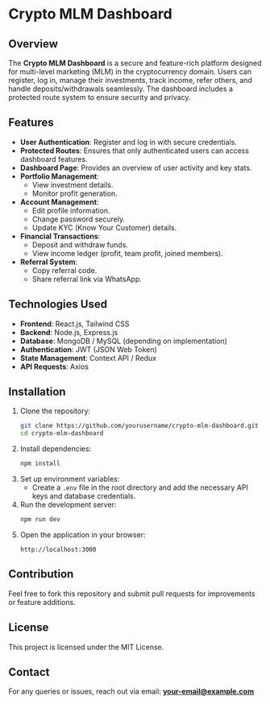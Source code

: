 # Crypto MLM Dashboard

## Overview

The **Crypto MLM Dashboard** is a secure and feature-rich platform designed for multi-level marketing (MLM) in the cryptocurrency domain. Users can register, log in, manage their investments, track income, refer others, and handle deposits/withdrawals seamlessly. The dashboard includes a protected route system to ensure security and privacy.

## Features

- **User Authentication**: Register and log in with secure credentials.
- **Protected Routes**: Ensures that only authenticated users can access dashboard features.
- **Dashboard Page**: Provides an overview of user activity and key stats.
- **Portfolio Management**:
  - View investment details.
  - Monitor profit generation.
- **Account Management**:
  - Edit profile information.
  - Change password securely.
  - Update KYC (Know Your Customer) details.
- **Financial Transactions**:
  - Deposit and withdraw funds.
  - View income ledger (profit, team profit, joined members).
- **Referral System**:
  - Copy referral code.
  - Share referral link via WhatsApp.

## Technologies Used

- **Frontend**: React.js, Tailwind CSS
- **Backend**: Node.js, Express.js
- **Database**: MongoDB / MySQL (depending on implementation)
- **Authentication**: JWT (JSON Web Token)
- **State Management**: Context API / Redux
- **API Requests**: Axios

## Installation

1. Clone the repository:
   ```bash
   git clone https://github.com/yourusername/crypto-mlm-dashboard.git
   cd crypto-mlm-dashboard
   ```
2. Install dependencies:
   ```bash
   npm install
   ```
3. Set up environment variables:
   - Create a `.env` file in the root directory and add the necessary API keys and database credentials.
4. Run the development server:
   ```bash
   npm run dev
   ```
5. Open the application in your browser:
   ```
   http://localhost:3000
   ```

## Contribution

Feel free to fork this repository and submit pull requests for improvements or feature additions.

## License

This project is licensed under the MIT License.

## Contact

For any queries or issues, reach out via email: **[your-email@example.com](mailto\:your-email@example.com)**



